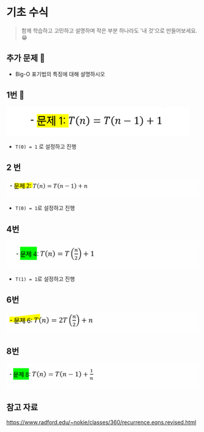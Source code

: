 # 기초 수식

> 함께 학습하고 고민하고 설명하며 작은 부분 하나라도 '내 것'으로 만들어보세요. 😁



## 추가 문제 🎁

- Big-O 표기법의 특징에 대해 설명하시오



## 1번 🎁

![image-20220322085413992](4_기초수식.assets/image-20220322085413992.png)

- `T(0) = 1` 로 설정하고 진행



## 2 번

![기초수식_2](4_기초수식.assets/기초수식_2.PNG)

- `T(0) = 1`로 설정하고 진행





## 4번

![기초수식_4](4_기초수식.assets/기초수식_4.PNG)

- `T(1) = 1`로 설정하고 진행






## 6번

![기초수식_6](4_기초수식.assets/기초수식_6.PNG)








## 8번

![기초수식_8](4_기초수식.assets/기초수식_8.PNG)




## 참고 자료

https://www.radford.edu/~nokie/classes/360/recurrence.eqns.revised.html
